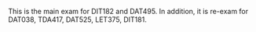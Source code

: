 This is the main exam for DIT182 and DAT495.
In addition, it is re-exam for DAT038, TDA417, DAT525, LET375, DIT181.
